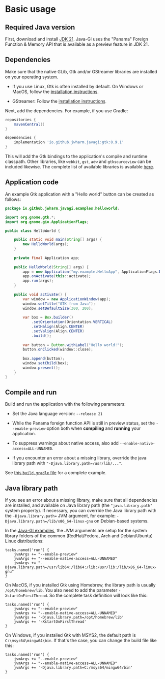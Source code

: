 # Basic usage

## Required Java version

First, download and install [JDK 21](https://jdk.java.net/21/). Java-GI uses the "Panama" Foreign Function & Memory API that is available as a preview feature in JDK 21.

## Dependencies

Make sure that the native GLib, Gtk and/or GStreamer libraries are installed on your operating system.

- If you use Linux, Gtk is often installed by default. On Windows or MacOS, follow the [installation instructions](https://www.gtk.org/docs/installations/).

- GStreamer: Follow the [installation instructions](https://gstreamer.freedesktop.org/documentation/installing/).

Next, add the dependencies. For example, if you use Gradle:

```groovy
repositories {
    mavenCentral()
}

dependencies {
    implementation 'io.github.jwharm.javagi:gtk:0.9.1'
}
```

This will add the Gtk bindings to the application's compile and runtime classpath. Other libraries, like `webkit`, `gst`, `adw` and `gtksourceview` can be included likewise. The complete list of available libraries is available [here](https://github.com/jwharm/java-gi/tree/main/modules).

## Application code

An example Gtk application with a "Hello world" button can be created as follows:

```java
package io.github.jwharm.javagi.examples.helloworld;

import org.gnome.gtk.*;
import org.gnome.gio.ApplicationFlags;

public class HelloWorld {

    public static void main(String[] args) {
        new HelloWorld(args);
    }
    
    private final Application app;
    
    public HelloWorld(String[] args) {
        app = new Application("my.example.HelloApp", ApplicationFlags.DEFAULT_FLAGS);
        app.onActivate(this::activate);
        app.run(args);
    }
    
    public void activate() {
        var window = new ApplicationWindow(app);
        window.setTitle("GTK from Java");
        window.setDefaultSize(300, 200);
        
        var box = Box.builder()
            .setOrientation(Orientation.VERTICAL)
            .setHalign(Align.CENTER)
            .setValign(Align.CENTER)
            .build();
        
        var button = Button.withLabel("Hello world!");
        button.onClicked(window::close);
        
        box.append(button);
        window.setChild(box);
        window.present();
    }
}
```

## Compile and run

Build and run the application with the following parameters:

- Set the Java language version: `--release 21`

- While the Panama foreign function API is still in preview status, set the `--enable-preview` option both when **compiling** and **running** your application.

- To suppress warnings about native access, also add `--enable-native-access=ALL-UNNAMED`.

- If you encounter an error about a missing library, override the java library path with `"-Djava.library.path=/usr/lib/..."`.

See [this `build.gradle` file](https://github.com/jwharm/java-gi-examples/blob/main/HelloWorld/build.gradle) for a complete example.

## Java library path

If you see an error about a missing library, make sure that all dependencies are installed, and available on Java library path (the `"java.library.path"` system property). If necessary, you can override the Java library path with the `-Djava.library.path=` JVM argument, for example: `-Djava.library.path=/lib/x86_64-linux-gnu` on Debian-based systems.

In the [Java-GI examples](examples.md), the JVM arguments are setup for the system library folders of the common (RedHat/Fedora, Arch and Debian/Ubuntu) Linux distributions:

```
tasks.named('run') {
    jvmArgs += "--enable-preview"
    jvmArgs += "--enable-native-access=ALL-UNNAMED"
    jvmArgs += "-Djava.library.path=/usr/lib64:/lib64:/lib:/usr/lib:/lib/x86_64-linux-gnu"
}
```

On MacOS, if you installed Gtk using Homebrew, the library path is usually `/opt/homebrew/lib`. You also need to add the parameter `-XstartOnFirstThread`. So the complete task definition will look like this:

```
tasks.named('run') {
    jvmArgs += "--enable-preview"
    jvmArgs += "--enable-native-access=ALL-UNNAMED"
    jvmArgs += '-Djava.library.path=/opt/homebrew/lib'
    jvmArgs += '-XstartOnFirstThread'
}
```

On Windows, if you installed Gtk with MSYS2, the default path is `C:\msys64\mingw64\bin`. If that's the case, you can change the build file like this:

```
tasks.named('run') {
    jvmArgs += "--enable-preview"
    jvmArgs += "--enable-native-access=ALL-UNNAMED"
    jvmArgs += '-Djava.library.path=C:/msys64/mingw64/bin'
}
```
